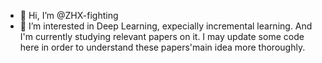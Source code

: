 - 👋 Hi, I’m @ZHX-fighting
- 👀 I’m interested in Deep Learning, expecially incremental learning. And I'm currently studying relevant papers on it. 
      I may update some code here in order to understand these papers'main idea more thoroughly.

<!---
ZHX-fighting/ZHX-fighting is a ✨ special ✨ repository because its `README.md` (this file) appears on your GitHub profile.
You can click the Preview link to take a look at your changes.
--->

